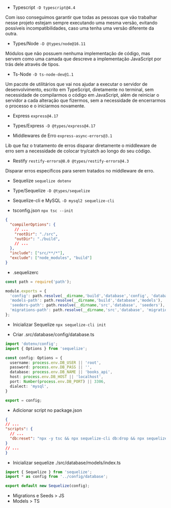 - Typescript `-D typescript@4.4` 

Com isso conseguimos garantir que todas as pessoas que vão trabalhar nesse projeto estejam sempre executando uma mesma versão, evitando possíveis incompatibilidades, caso uma tenha uma versão diferente da outra.

- Types/Node `-D @types/node@16.11`

Módulos que não possuem nenhuma implementação de código, mas servem como uma camada que descreve a implementação JavaScript por trás dele através de tipos.

- Ts-Node `-D ts-node-dev@1.1`

Um pacote de utilitários que vai nos ajudar a executar o servidor de desenvolvimento, escrito em TypeScript, diretamente no terminal, sem necessidade de compilarmos o código em JavaScript, além de reiniciar o servidor a cada alteração que fizermos, sem a necessidade de encerrarmos o processo e o iniciarmos novamente.

- Express `express@4.17`

- Types/Express `-D @types/express@4.17`

- Middlewares de Erro `express-async-errors@3.1`

Lib que faz o tratamento de erros disparar diretamente o middleware de erro sem a necessidade de colocar try/catch ao longo do seu código.

- Restify `restify-errors@8.0 @types/restify-errors@4.3`

Disparar erros específicos para serem tratados no middleware de erro.

- Sequelize `sequelize dotenv`

- Type/Sequelize `-D @types/sequelize`

- Sequelize-cli e MySQL `-D mysql2 sequelize-cli`

- tsconfig.json `npx tsc --init`

```json
{
  "compilerOptions": {
    // ...
    "rootDir": "./src",
    "outDir": "./build",
    // ...
  },
  "include": ["src/**/*"],
  "exclude": ["node_modules", "build"]
}
```

- .sequelizerc

```js
const path = require('path');

module.exports = {
  'config': path.resolve(__dirname,'build','database','config', 'database.js'),
  'models-path': path.resolve(__dirname,'build','database','models'),
  'seeders-path': path.resolve(__dirname,'src','database', 'seeders'),
  'migrations-path': path.resolve(__dirname,'src','database', 'migrations'),
};
```

- Inicializar Sequelize `npx sequelize-cli init`

- Criar .src/database/config/database.ts

```ts
import 'dotenv/config';
import { Options } from 'sequelize';

const config: Options = {
  username: process.env.DB_USER || 'root',
  password: process.env.DB_PASS || '',
  database: process.env.DB_NAME || 'books_api',
  host: process.env.DB_HOST || 'localhost',
  port: Number(process.env.DB_PORT) || 3306,
  dialect: 'mysql',
}

export = config;
```

- Adicionar script no package.json

```json
{
// ...
"scripts": {
  // ...
  "db:reset": "npx -y tsc && npx sequelize-cli db:drop && npx sequelize-cli db:create && npx sequelize-cli db:migrate && npx sequelize-cli db:seed:all"
}
// ...
}
```

- Inicializar sequelize ./src/database/models/index.ts

```ts
import { Sequelize } from 'sequelize';
import * as config from '../config/database';

export default new Sequelize(config);
```

- Migrations e Seeds > JS
- Models > TS